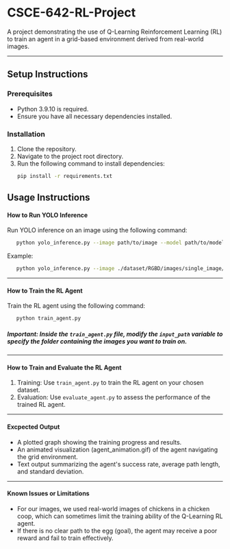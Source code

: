 # CSCE-642-RL-Project

A project demonstrating the use of Q-Learning Reinforcement Learning (RL) to train an agent in a grid-based environment derived from real-world images.

---

## Setup Instructions

### Prerequisites

- Python 3.9.10 is required.
- Ensure you have all necessary dependencies installed.

### Installation

1. Clone the repository.
2. Navigate to the project root directory.
3. Run the following command to install dependencies:
   ```bash
   pip install -r requirements.txt

## Usage Instructions

#### How to Run YOLO Inference

Run YOLO inference on an image using the following command:
```bash
   python yolo_inference.py --image path/to/image --model path/to/model
```
Example: 
```bash
   python yolo_inference.py --image ./dataset/RGBD/images/single_image/20240226_083200_png.rf.ba6bcc3c50c82775159757e0a0850e80_sn.jpg --model ./best.pt
```
---
#### How to Train the RL Agent
Train the RL agent using the following command:
```bash
   python train_agent.py
```

##### Important: Inside the `train_agent.py` file, modify the `input_path` variable to specify the folder containing the images you want to train on.
---
#### How to Train and Evaluate the RL Agent
1. Training: Use `train_agent.py` to train the RL agent on your chosen dataset.
2. Evaluation: Use `evaluate_agent.py` to assess the performance of the trained RL agent.
---
#### Excpected Output
- A plotted graph showing the training progress and results.
- An animated visualization (agent_animation.gif) of the agent navigating the grid environment.
- Text output summarizing the agent's success rate, average path length, and standard deviation.
---

#### Known Issues or Limitations
- For our images, we used real-world images of chickens in a chicken coop, which can sometimes limit the training ability of the Q-Learning RL agent.
- If there is no clear path to the egg (goal), the agent may receive a poor reward and fail to train effectively.




